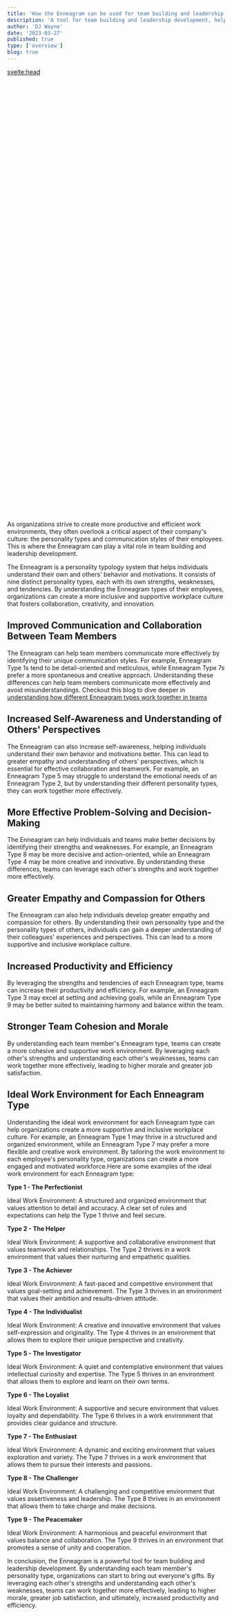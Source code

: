 ```yaml
---
title: 'How the Enneagram can be used for team building and leadership development'
description: 'A tool for team building and leadership development, helping to improve communication, collaboration, and productivity'
author: 'DJ Wayne'
date: '2023-03-27'
published: true
type: ['overview']
blog: true
---
```


<svelte:head>

  <meta property="og:image" content="https://9takes.com/blogs/working-in-teams.webp" />
</svelte:head>
<script>
	import  PopCard  from "../../lib/components/atoms/PopCard.svelte";
</script>
<div
	style="display: flex;
    justify-content: center;
	height: 100vh;
	max-height: 1000px;"
>
	<PopCard
		image={`/blogs/working-in-teams.webp`}
		showIcon={false}
		text=""
		subtext=""
	/>
</div>

As organizations strive to create more productive and efficient work environments, they often overlook a critical aspect of their company's culture: the personality types and communication styles of their employees. This is where the Enneagram can play a vital role in team building and leadership development.

The Enneagram is a personality typology system that helps individuals understand their own and others' behavior and motivations. It consists of nine distinct personality types, each with its own strengths, weaknesses, and tendencies. By understanding the Enneagram types of their employees, organizations can create a more inclusive and supportive workplace culture that fosters collaboration, creativity, and innovation.

## Improved Communication and Collaboration Between Team Members

The Enneagram can help team members communicate more effectively by identifying their unique communication styles. For example, Enneagram Type 1s tend to be detail-oriented and meticulous, while Enneagram Type 7s prefer a more spontaneous and creative approach. Understanding these differences can help team members communicate more effectively and avoid misunderstandings. Checkout this blog to dive deeper in <a href="working-in-teams" >understanding how different Enneagram types work together in teams</a>

## Increased Self-Awareness and Understanding of Others' Perspectives

The Enneagram can also increase self-awareness, helping individuals understand their own behavior and motivations better. This can lead to greater empathy and understanding of others' perspectives, which is essential for effective collaboration and teamwork. For example, an Enneagram Type 5 may struggle to understand the emotional needs of an Enneagram Type 2, but by understanding their different personality types, they can work together more effectively.

## More Effective Problem-Solving and Decision-Making

The Enneagram can help individuals and teams make better decisions by identifying their strengths and weaknesses. For example, an Enneagram Type 8 may be more decisive and action-oriented, while an Enneagram Type 4 may be more creative and innovative. By understanding these differences, teams can leverage each other's strengths and work together more effectively.

## Greater Empathy and Compassion for Others

The Enneagram can also help individuals develop greater empathy and compassion for others. By understanding their own personality type and the personality types of others, individuals can gain a deeper understanding of their colleagues' experiences and perspectives. This can lead to a more supportive and inclusive workplace culture.

## Increased Productivity and Efficiency

By leveraging the strengths and tendencies of each Enneagram type, teams can increase their productivity and efficiency. For example, an Enneagram Type 3 may excel at setting and achieving goals, while an Enneagram Type 9 may be better suited to maintaining harmony and balance within the team.

## Stronger Team Cohesion and Morale

By understanding each team member's Enneagram type, teams can create a more cohesive and supportive work environment. By leveraging each other's strengths and understanding each other's weaknesses, teams can work together more effectively, leading to higher morale and greater job satisfaction.

## Ideal Work Environment for Each Enneagram Type

Understanding the ideal work environment for each Enneagram type can help organizations create a more supportive and inclusive workplace culture. For example, an Enneagram Type 1 may thrive in a structured and organized environment, while an Enneagram Type 7 may prefer a more flexible and creative work environment. By tailoring the work environment to each employee's personality type, organizations can create a more engaged and motivated workforce.Here are some examples of the ideal work environment for each Enneagram type:

**Type 1 - The Perfectionist**

Ideal Work Environment: A structured and organized environment that values attention to detail and accuracy. A clear set of rules and expectations can help the Type 1 thrive and feel secure.

**Type 2 - The Helper**

Ideal Work Environment: A supportive and collaborative environment that values teamwork and relationships. The Type 2 thrives in a work environment that values their nurturing and empathetic qualities.

**Type 3 - The Achiever**

Ideal Work Environment: A fast-paced and competitive environment that values goal-setting and achievement. The Type 3 thrives in an environment that values their ambition and results-driven attitude.

**Type 4 - The Individualist**

Ideal Work Environment: A creative and innovative environment that values self-expression and originality. The Type 4 thrives in an environment that allows them to explore their unique perspective and creativity.

**Type 5 - The Investigator**

Ideal Work Environment: A quiet and contemplative environment that values intellectual curiosity and expertise. The Type 5 thrives in an environment that allows them to explore and learn on their own terms.

**Type 6 - The Loyalist**

Ideal Work Environment: A supportive and secure environment that values loyalty and dependability. The Type 6 thrives in a work environment that provides clear guidance and structure.

**Type 7 - The Enthusiast**

Ideal Work Environment: A dynamic and exciting environment that values exploration and variety. The Type 7 thrives in a work environment that allows them to pursue their interests and passions.

**Type 8 - The Challenger**

Ideal Work Environment: A challenging and competitive environment that values assertiveness and leadership. The Type 8 thrives in an environment that allows them to take charge and make decisions.

**Type 9 - The Peacemaker**

Ideal Work Environment: A harmonious and peaceful environment that values balance and collaboration. The Type 9 thrives in an environment that promotes a sense of unity and cooperation.

In conclusion, the Enneagram is a powerful tool for team building and leadership development. By understanding each team member's personality type, organizations can start to bring out everyone's gifts. By leveraging each other's strengths and understanding each other's weaknesses, teams can work together more effectively, leading to higher morale, greater job satisfaction, and ultimately, increased productivity and efficiency.

<div>
<script type="application/ld+json">

{
"@type": "http://schema.org/BlogPosting",
"http://schema.org/articleBody": "As organizations strive to create more productive and efficient work environments, they often overlook a critical aspect of their company's culture: the personality types and communication styles of their employees. This is where the Enneagram can play a vital role in team building and leadership development. ...",
"http://schema.org/articleSection": "Team Building",
"http://schema.org/author": {
"@type": "http://schema.org/Person",
"http://schema.org/name": "DJ"
},
"http://schema.org/dateModified": {
"@type": "http://schema.org/Date",
"@value": "2023-03-01T00:00:00-07:00"
},
"http://schema.org/datePublished": {
"@type": "http://schema.org/Date",
"@value": "2023-03-17T00:00:00-07:00"
},
"http://schema.org/description": "Learn how the Enneagram can help organizations create a more inclusive and supportive workplace culture that fosters collaboration, creativity, and innovation.",
"http://schema.org/headline": "Using the Enneagram for Team Building and Leadership Development",
"http://schema.org/image": {
"@type": "http://schema.org/ImageObject",
"http://schema.org/height": "630",
"http://schema.org/url": {
"@id": "https://9takes.com/blogs/working-in-teams.webp"
},
"http://schema.org/width": "1200"
},
"http://schema.org/mainEntityOfPage": {
"@id": "https://9takes.com/blog/enneagram/workplace-team-building",
"@type": "http://schema.org/WebPage"
},
"http://schema.org/publisher": {
"@type": "http://schema.org/Organization",
"http://schema.org/logo": {
"@type": "http://schema.org/ImageObject",
"http://schema.org/url": {
"@id": "https://9takes.com/enneagram.svg"
}
},
"http://schema.org/name": "9Takes"
}
}
</script>

</div>
